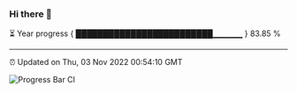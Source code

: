 ### Hi there 👋

⏳ Year progress { █████████████████████████▁▁▁▁▁ } 83.85 %

---

⏰ Updated on Thu, 03 Nov 2022 00:54:10 GMT

![Progress Bar CI](https://github.com/Shyam-Makwana/GitHub-Actions-Demo/workflows/Progress%20Bar%20CI/badge.svg)
